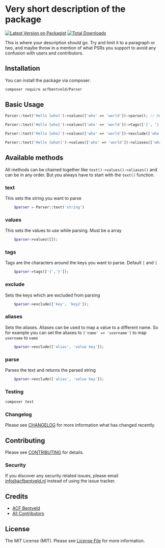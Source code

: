# Very short description of the package

[![Latest Version on Packagist](https://img.shields.io/packagist/v/acfbentveld/parser.svg?style=flat-square)](https://packagist.org/packages/acfbentveld/Parser)
[![Total Downloads](https://img.shields.io/packagist/dt/acfbentveld/parser.svg?style=flat-square)](https://packagist.org/packages/acfbentveld/Parser)


This is where your description should go. Try and limit it to a paragraph or two, and maybe throw in a mention of what PSRs you support to avoid any confusion with users and contributors.

## Installation

You can install the package via composer:

```bash
composer require acfbentveld/Parser
```

## Basic Usage

``` php
Parser::text('Hello [who]')->values(['who' => 'world'])->parse(); // Hello world

Parser::text('Hello {who}')->values(['who' => 'world'])->tags(['{', '}'])->parse(); // Hello world

Parser::text('Hello [who]')->values(['who' => 'world'])->exclude(['who'])->parse(); // Hello [who]

Parser::text('Hello [what]')->values(['who' => 'world'])->aliases(['what' => 'who'])->parse(); // Hello world
```


## Available methods

All methods can be chained together like `text()->values()->aliases()` and can be in any order.
But you always have to start with the `text()` function.

### text
This sets the string you want to parse
``` php
    $parser = Parser::text('string')
```

### values
This sets the values to use while parsing. Must be a array
``` php
    $parser->values([]);
```

### tags
Tags are the characters around the keys you want to parse. Default `[` and `]`
``` php
    $parser->tags(['{','}']);
```

### exclude
Sets the keys which are excluded from parsing
``` php
    $parser->exclude(['key', 'key2']);
```

### aliases
Sets the aliases. Aliases can be used to map a value to a different name. 
So for example you can set the aliases to `['name' => 'username']` to map `username` to `name`
``` php
    $parser->exclude(['alias', 'value key']);
```

### parse
Parses the text and returns the parsed string
``` php
    $parser->exclude(['alias', 'value key']);
```

### Testing

``` bash
composer test
```

### Changelog

Please see [CHANGELOG](CHANGELOG.md) for more information what has changed recently.

## Contributing

Please see [CONTRIBUTING](CONTRIBUTING.md) for details.

### Security

If you discover any security related issues, please email info@acfbentveld.nl instead of using the issue tracker.


## Credits

- [ACF Bentveld](https://github.com/ACFBentveld)
- [All Contributors](../../contributors)


## License

The MIT License (MIT). Please see [License File](LICENSE.md) for more information.
